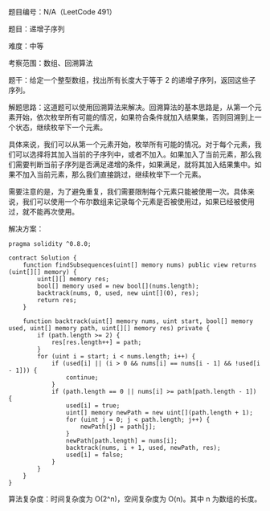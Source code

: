 题目编号：N/A（LeetCode 491）

题目：递增子序列

难度：中等

考察范围：数组、回溯算法

题干：给定一个整型数组，找出所有长度大于等于 2 的递增子序列，返回这些子序列。

解题思路：这道题可以使用回溯算法来解决。回溯算法的基本思路是，从第一个元素开始，依次枚举所有可能的情况，如果符合条件就加入结果集，否则回溯到上一个状态，继续枚举下一个元素。

具体来说，我们可以从第一个元素开始，枚举所有可能的情况。对于每个元素，我们可以选择将其加入当前的子序列中，或者不加入。如果加入了当前元素，那么我们需要判断当前子序列是否满足递增的条件，如果满足，就将其加入结果集中。如果不加入当前元素，那么我们直接跳过，继续枚举下一个元素。

需要注意的是，为了避免重复，我们需要限制每个元素只能被使用一次。具体来说，我们可以使用一个布尔数组来记录每个元素是否被使用过，如果已经被使用过，就不能再次使用。

解决方案：

```solidity
pragma solidity ^0.8.0;

contract Solution {
    function findSubsequences(uint[] memory nums) public view returns (uint[][] memory) {
        uint[][] memory res;
        bool[] memory used = new bool[](nums.length);
        backtrack(nums, 0, used, new uint[](0), res);
        return res;
    }

    function backtrack(uint[] memory nums, uint start, bool[] memory used, uint[] memory path, uint[][] memory res) private {
        if (path.length >= 2) {
            res[res.length++] = path;
        }
        for (uint i = start; i < nums.length; i++) {
            if (used[i] || (i > 0 && nums[i] == nums[i - 1] && !used[i - 1])) {
                continue;
            }
            if (path.length == 0 || nums[i] >= path[path.length - 1]) {
                used[i] = true;
                uint[] memory newPath = new uint[](path.length + 1);
                for (uint j = 0; j < path.length; j++) {
                    newPath[j] = path[j];
                }
                newPath[path.length] = nums[i];
                backtrack(nums, i + 1, used, newPath, res);
                used[i] = false;
            }
        }
    }
}
```

算法复杂度：时间复杂度为 O(2^n)，空间复杂度为 O(n)。其中 n 为数组的长度。